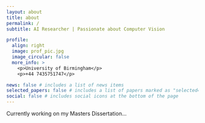 ```yaml
---
layout: about
title: about
permalink: /
subtitle: AI Researcher | Passionate about Computer Vision

profile:
  align: right
  image: prof_pic.jpg
  image_circular: false 
  more_info: >
    <p>University of Birmingham</p>
    <p>+44 7435751747</p>

news: false # includes a list of news items
selected_papers: false # includes a list of papers marked as "selected={true}"
social: false # includes social icons at the bottom of the page
---
```


Currently working on my Masters Dissertation...